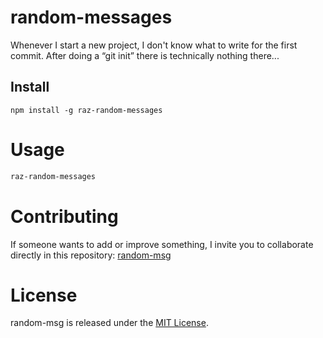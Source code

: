 # random-messages

Whenever I start a new project, I don't know what to write for the first commit. After doing a “git init” there is technically nothing there...

## Install

```npm
npm install -g raz-random-messages
```

# Usage

```bash
raz-random-messages
```

# Contributing
If someone wants to add or improve something, I invite you to collaborate directly in this repository: [random-msg](https://github.com/platzi/npm-random-msg)

# License
random-msg is released under the [MIT License](https://opensource.org/licenses/MIT).